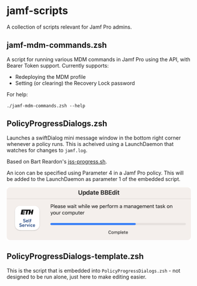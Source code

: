 # jamf-scripts

A collection of scripts relevant for Jamf Pro admins.

## jamf-mdm-commands.zsh

A script for running various MDM commands in Jamf Pro using the API, with Bearer Token support. Currently supports:

- Redeploying the MDM profile
- Setting (or clearing) the Recovery Lock password

For help:

```
./jamf-mdm-commands.zsh --help
```

## PolicyProgressDialogs.zsh

Launches a swiftDialog mini message window in the bottom right corner whenever a policy runs. This is acheived using a LaunchDaemon that watches for changes to `jamf.log`.

Based on Bart Reardon's [jss-progress.sh](https://github.com/bartreardon/swiftDialog-scripts/blob/main/JamfSelfService/jss-progress.sh).

An icon can be specified using Parameter 4 in a Jamf Pro policy. This will be added to the LaunchDaemon as parameter 1 of the embedded script.

![progress dialog](progress_dialog.png)

## PolicyProgressDialogs-template.zsh

This is the script that is embedded into `PolicyProgressDialogs.zsh` - not designed to be run alone, just here to make editing easier.
